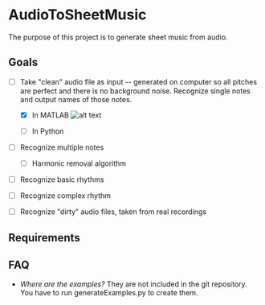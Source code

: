 AudioToSheetMusic
=================

The purpose of this project is to generate sheet music from audio.

Goals
-----

- [ ] Take "clean" audio file as input -- generated on computer so all pitches are perfect and there is no background noise. Recognize single notes and output names of those notes.
    - [x] In MATLAB
        ![alt text](https://raw.github.com/crazedgremlin/CATS/master/doc/img/proof_of_concept.png "Spectrogram with Notes Labeled")
    
    - [ ] In Python
- [ ] Recognize multiple notes
    - [ ] Harmonic removal algorithm
- [ ] Recognize basic rhythms
- [ ] Recognize complex rhythm
- [ ] Recognize "dirty" audio files, taken from real recordings


Requirements
------------

FAQ
---

- *Where are the examples?* They are not included in the git repository. You have to run generateExamples.py to create them.
